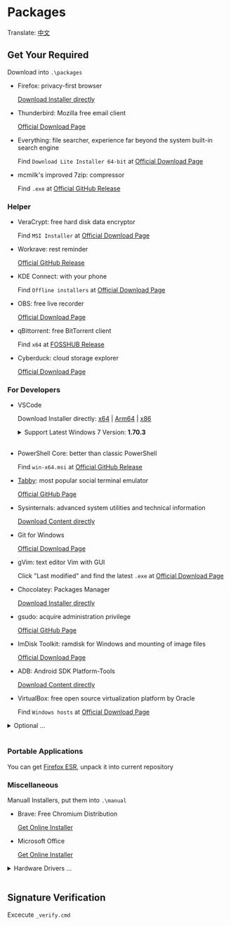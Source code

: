 # Packages

Translate: [中文](./README_ZH.md)

## Get Your Required

Download into `.\packages`

- Firefox: privacy-first browser

  [Download Installer directly](https://download.mozilla.org/?product=firefox-latest-ssl&os=win64)

- Thunderbird: Mozilla free email client

  [Official Download Page](https://www.thunderbird.net/)

- Everything: file searcher, experience far beyond the system built-in search engine

  Find `Download Lite Installer 64-bit` at [Official Download Page](https://www.voidtools.com)

- mcmilk's improved 7zip: compressor

  Find `.exe` at [Official GitHub Release](https://github.com/mcmilk/7-Zip-zstd/releases/latest)

### Helper

- VeraCrypt: free hard disk data encryptor

  Find `MSI Installer` at [Official Download Page](https://www.veracrypt.fr/en/Downloads.html)

- Workrave: rest reminder

  [Official GitHub Release](https://github.com/rcaelers/workrave/releases/latest)

- KDE Connect: with your phone

  Find `Offline installers` at [Official Download Page](https://kdeconnect.kde.org/download.html)

- OBS: free live recorder

  [Official Download Page](https://obsproject.com/)

- qBittorrent: free BitTorrent client

  Find `x64` at [FOSSHUB Release](https://www.fosshub.com/qBittorrent.html)

- Cyberduck: cloud storage explorer

  [Official Download Page](https://cyberduck.io/download/)

### For Developers

- VSCode

  Download Installer directly:
  [x64](https://code.visualstudio.com/sha/download?build=stable&os=win32-x64)
  |
  [Arm64](https://code.visualstudio.com/sha/download?build=stable&os=win32-arm64)
  |
  [x86](https://code.visualstudio.com/sha/download?build=stable&os=win32)

  <details> <summary>Support Latest Windows 7 Version: <b>1.70.3</b></summary>

  Download Installer directly:
  [x64](https://update.code.visualstudio.com/1.70.2/win32-x64/stable)
  |
  [Arm64](https://update.code.visualstudio.com/1.70.2/win32-arm64-user/stable)

  </details><br/>

- PowerShell Core: better than classic PowerShell

  Find `win-x64.msi` at [Official GitHub Release](https://aka.ms/powershell-release?tag=stable)

- [Tabby](https://tabby.sh/): most popular social terminal emulator

  [Official GitHub Page](https://github.com/Eugeny/tabby/releases/latest)

- Sysinternals: advanced system utilities and technical information

  [Download Content directly](https://download.sysinternals.com/files/SysinternalsSuite.zip)

- Git for Windows

  [Official Download Page](https://gitforwindows.org/)

- gVim: text editor Vim with GUI

  Click "Last modified" and find the latest `.exe` at [Official Download Page](https://ftp.nluug.nl/pub/vim/pc/)

- Chocolatey: Packages Manager

  [Download Installer directly](https://community.chocolatey.org/api/v2/package/chocolatey)

- gsudo: acquire administration privilege

  [Official GitHub Page](https://github.com/gerardog/gsudo/releases/latest/download/gsudoSetup.msi)

- ImDisk Toolkit: ramdisk for Windows and mounting of image files

  [Official Download Page](https://sourceforge.net/projects/imdisk-toolkit/files/latest/download)

- ADB: Android SDK Platform-Tools

  [Download Content directly](https://dl.google.com/android/repository/platform-tools-latest-windows.zip)

- VirtualBox: free open source virtualization platform by Oracle

  Find `Windows hosts` at [Official Download Page](https://www.virtualbox.org/wiki/Downloads#VirtualBoxbinaries)

<details><summary>Optional ...</summary><br/>

- OpenSSH: fix the bug of internal version of SSH

      chan_shutdown_read: shutdown() failed for fd 7 [i0 o0]: Not a socket

  find `OpenSSH-Win64-v` at [Official GitHub Page](https://github.com/PowerShell/Win32-OpenSSH/releases/latest)

</details><br/>

### Portable Applications

You can get [Firefox ESR](https://portableapps.com/apps/internet/firefox-portable-esr),
unpack it into current repository

### Miscellaneous

Manuall Installers, put them into `.\manual`

- Brave: Free Chromium Distribution

  [Get Online Installer](https://laptop-updates.brave.com/latest/winx64)

- Microsoft Office

  [Get Online Installer](https://setup.office.com/)

<details><summary>Hardware Drivers ...</summary><br/>

- Logi Options+

  [Get Online Installer](https://www.logitech.com/software/logi-options-plus.html)

</details><br/>

## Signature Verification

Excecute `_verify.cmd`
